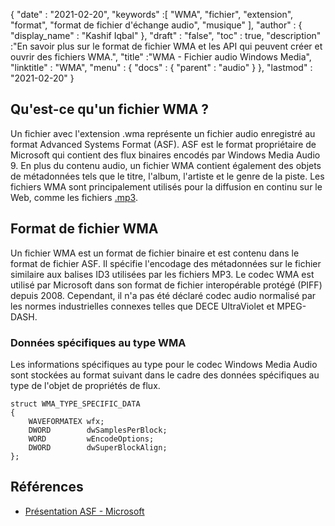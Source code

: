 {
  "date" : "2021-02-20",
  "keywords" :[ "WMA", "fichier", "extension", "format", "format de fichier d'échange audio", "musique" ],
  "author" : {
    "display_name" : "Kashif Iqbal"
},
  "draft" : "false",
  "toc" : true,
  "description" :"En savoir plus sur le format de fichier WMA et les API qui peuvent créer et ouvrir des fichiers WMA.",
  "title" :"WMA - Fichier audio Windows Media",
  "linktitle" : "WMA",
  "menu" : {
    "docs" : {
      "parent" : "audio"
}
},
  "lastmod" : "2021-02-20"
}

## Qu'est-ce qu'un fichier WMA ?

Un fichier avec l'extension .wma représente un fichier audio enregistré au format Advanced Systems Format (ASF). ASF est le format propriétaire de Microsoft qui contient des flux binaires encodés par Windows Media Audio 9. En plus du contenu audio, un fichier WMA contient également des objets de métadonnées tels que le titre, l'album, l'artiste et le genre de la piste. Les fichiers WMA sont principalement utilisés pour la diffusion en continu sur le Web, comme les fichiers [.mp3](/fr/audio/mp3/).

## Format de fichier WMA

Un fichier WMA est un format de fichier binaire et est contenu dans le format de fichier ASF. Il spécifie l'encodage des métadonnées sur le fichier similaire aux balises ID3 utilisées par les fichiers MP3. Le codec WMA est utilisé par Microsoft dans son format de fichier interopérable protégé (PIFF) depuis 2008. Cependant, il n'a pas été déclaré codec audio normalisé par les normes industrielles connexes telles que DECE UltraViolet et MPEG-DASH.

### Données spécifiques au type WMA

Les informations spécifiques au type pour le codec Windows Media Audio sont stockées au format suivant dans le cadre des données spécifiques au type de l'objet de propriétés de flux.

```
struct WMA_TYPE_SPECIFIC_DATA
{
    WAVEFORMATEX wfx;
    DWORD        dwSamplesPerBlock;
    WORD         wEncodeOptions;
    DWORD        dwSuperBlockAlign;
};
```
## Références

* [Présentation ASF - Microsoft](https://learn.microsoft.com/en-us/windows/win32/wmformat/overview-of-the-asf-format)

